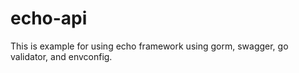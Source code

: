 # echo-api
This is example for using echo framework using gorm, swagger, go validator, and envconfig.
